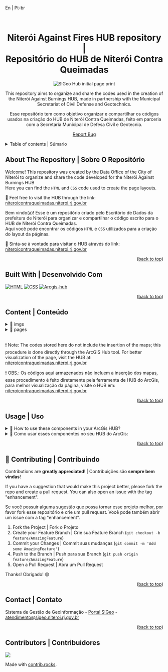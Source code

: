 <a id="readme-top">En | Pt-br</a>
 
 <br />
 <div align="center">
 <h1 align="center">Niterói Against Fires HUB repository |<br>Repositório do HUB de Niterói Contra Queimadas</h1>
 
 ![SIGeo Hub initial page print](./imgs/print-hub-nitContQumd.png)
 
   <p align="center">
     This repository aims to organize and share the codes used in the creation of the Niterói Against Burnings HUB, made in partnership with the Municipal Secretariat of Civil Defense and Geotechnics.
   </p>
   <p>
     Esse repositório tem como objetivo organizar e compartilhar os códigos usados na criação do HUB de Niterói Contra Queimadas, feito em parceria com a Secretaria Municipal de Defesa Civil e Geotecnia.
   </p>
   <p><a href="https://github.com/SIGeo-Niteroi/scripts/issues">Report Bug</a></p>
 </div>
 
 <details>
   <summary>Table of contents | Súmario</summary>
   <ol>
     <li>
       <a href="#about-the-repository--sobre-o-repositório">About The Repository | Sobre O Repositório</a>
       <ul>
         <li><a href="#built-with--desenvolvido-com">Built With | Desenvolvido Com</a></li>
       </ul>
     </li>
     <li>
       <a href="#content--conteudo">Components | Componentes</a>
       <ul>
         <li><a href="#imgs">imgs</a></li>
         <li><a href="#pages">pages</a>
           <ul>
             <li><a href="#acoes_preventivas">acoes_preventivas</a></li>
             <li><a href="#home">home</a></li>
             <li><a href="#monitoramento">monitoramento</a></li>
           </ul>
         </li>
       </ul>
     </li>
     <li><a href="#usage--uso">Usage | Uso</a></li>
     <li><a href="#contributing--contribuindo">Contributing | Contribuindo</a></li>
     <li><a href="#contact--contato">Contact | Contato</a></li>
     <li><a href="#contributors--contribuidores">Contributors | Contribuidores</a></li>
   </ol>
 </details>
 
 <h2 id="about-the-repository--sobre-o-repositório">About The Repository | Sobre O Repositório</h2>
 
 <p>
   Welcome! This repository was created by the Data Office of the City of Niterói to organize and share the code developed for the Niterói Against Burnings HUB
   <br>
   Here you can find the <code>HTML</code> and <code>CSS</code> code used to create the page layouts.
 </p>
 
 <p>🔗 Feel free to visit the HUB through the link: <a href="https://niteroicontraqueimadas.niteroi.rj.gov.br/" target='_blank'>niteroicontraqueimadas.niteroi.rj.gov.br</a></p>
 
 <p>Bem vindo(a)! Esse é um repositório criado pelo Escritório de Dados da prefeitura de Niterói para organizar e compartilhar o código escrito para o HUB de Niterói Contra Queimadas.
 <br>
 Aqui você pode encontrar os códigos <code>HTML</code> e <code>CSS</code> utilizados para a criação do layout da páginas.</p>
 
 <p>🔗 Sinta-se à vontade para visitar o HUB através do link: <a href="https://niteroicontraqueimadas.niteroi.rj.gov.br/" target='_blank'>niteroicontraqueimadas.niteroi.rj.gov.br</a></p>
 
 <p align="right">(<a href="#readme-top">back to top</a>)</p>
 
 <h2 id="built-with--desenvolvido-com">Built With | Desenvolvido Com</h2>
 
 [![HTML]][html-url] [![CSS]][css-url] [![Arcgis-hub]][arcgis-hub-url]
 
 <p align="right">(<a href="#readme-top">back to top</a>)</p>
 
 
 <h2 id="content--conteudo">Content | Conteúdo</h2>
 
 <details id="imgs">
   <summary>📁 imgs</summary>
   <p style='margin-left:20px'>Folder that contains the README image.</p>
   <p style='margin-left:20px'>Pasta que envolve a imagem do README.</p>
 </details>
 
 <details id="pages">
   <summary>📁 pages</summary>
   <details>
     <summary>📁 acoes_preventivas</summary>
     <p style='margin-left:20px'>
       In this folder, you will find the <code>HTML</code> and <code>CSS</code> files for the preventive actions page, which includes a desktop and mobile header, a section about the Civil Defense's preventive actions against wildfires divided into collapsed topics, a section inviting voluntary registration to the Civil Defense Core, a section with information about fire risk levels, an arrow for quick return to the top of the page, and a footer
     </p>
     <p style='margin-left:20px'>
       Nesta pasta você encontra os arquivos <code>HTML</code> e <code>CSS</code> da página de ações preventivas, que contém um cabeçalho desktop e um mobile, uma seção sobre as açoes preventivas da defesa civil contra queimadas dividida em tópicos colapsados, uma seção de convite para inscrição voluntária ao Núcleo de Defesa Civil, uma seção com informações sobre os níveis para risco de fogo, uma seta para retorno rápido ao topo da página e um rodapé.
     </p>
   </details>
   <details>
     <summary>📁 home</summary>
     <p style='margin-left:20px'>
       In this folder, you will find the <code>HTML</code> and <code>CSS</code> files for the main page of the HUB, which includes a header, a container for navigation between pages, a welcome section with information about the HUB, sections designed to show the monitoring of heat spots in Niterói and neighboring cities (with maps embedded by ArcGIS Hub), a section with photos of occurrences, an arrow for quick return to the top of the page, and a footer.
     </p>
     <p style='margin-left:20px'>
       Nesta pasta você encontra os arquivos <code>HTML</code> e <code>CSS</code> da página principal do HUB, nela temos um cabeçalho, um container para navegação entre as páginas, uma seção de boas-vindas com informações sobre o HUB, seções feitas para mostrar o monitoramento dos focos de calor de Niterói e das cidades vizinhas (com mapas incorporados pelo ArcGis Hub), uma seção com fotos de ocorrêcias, uma seta para retorno rápido ao topo da página e um rodapé.
     </p>
   </details>
   <details>
     <summary>📁 monitoramento</summary>
     <p style='margin-left:20px'>
       In this folder, you will find the <code>HTML</code> and <code>CSS</code> files for the monitoring page, which includes a desktop and mobile header, a section with information from occurrences recorded by the Civil Defense (data and maps are inserted through ArcGIS Hub), a section with data received from NASA (inserted through ArcGIS), a section explaining the methodology used for data detection and visualization, a section presenting a map of the wildfire risk level for the entire municipality (inserted through ArcGIS), a section presenting a map of air quality monitoring (inserted through ArcGIS), a section presenting a map of rainfall intensity (inserted through ArcGIS), a section presenting a map of new air quality monitoring stations being implemented by the Civil Defense (inserted through ArcGIS), an arrow for quick return to the top of the page, and a footer.
     </p>
     <p style='margin-left:20px'>
       Nesta pasta você encontra os arquivos <code>HTML</code> e <code>CSS</code> da página de monitoramentos, nela temos um cabeçalho desktop e um mobile, uma seção com as informações obtidas pelas ocorrências registradas pela Defesa Civil (dados e mapas são inseridos através do ArcGis Hub), uma seção com dados recebidos pela NASA (inseridos via ArcGis), uma seção que explica a metodologia utilizada para detecção e visualização dos dados, uma seção que apresenta um mapa com o estágio de risco de queimadas para todo o município (inserido via ArcGis), uma seção que apresenta um mapa com comitoramento do ar (inserido via ArcGis), uma seção que apresenta um mapa a intensidade da precipitação de chuvas (inserido via ArcGis), uma seção que apresenta um mapa com as novas estações de monitoramento da qualidade do ar que estão sendo implementadas pela Defesa Civil (inserido via ArcGis), uma seta para retorno rápido ao topo da página e um rodapé.
     </p>
   </details>
 </details>
 
 <br>
 
 <p>❗ Note: The codes stored here do not include the insertion of the maps; this procedure is done directly through the ArcGIS Hub tool. For better visualization of the page, visit the HUB at:<a href="https://niteroicontraqueimadas.niteroi.rj.gov.br/" target='_blank'> niteroicontraqueimadas.niteroi.rj.gov.br</a></p>
 
 <p>❗ OBS.: Os códigos aqui armazenados não incluem a inserção dos mapas, esse procedimento é feito diretamente pela ferramenta de HUB do ArcGis, para melhor visualização da página, visite o HUB em: <a href="https://niteroicontraqueimadas.niteroi.rj.gov.br/" target='_blank'> niteroicontraqueimadas.niteroi.rj.gov.br</a></p>
 
 
 
 <p align="right">(<a href="#readme-top">back to top</a>)</p>
 
 <!-- GETTING STARTED -->
 
 <h2 id="usage--uso">Usage | Uso</h2>
 
 <details id="use_en">
   <summary>🤔 How to use these components in your ArcGis HUB?</summary>
   <br>
   <div>
     <p>1️⃣ Copy the code available in this repository</p>
     <ul>
       <li>Access the "pages" folder and then the folder of the desired page;</li>
       <li>Copy the <code>HTML</code> and <code>CSS</code> code of the desired content - <code>HTML</code> in the index file and <code>CSS</code> in the style file.</li>
     </ul>
     <p>2️⃣ Paste the code into ArcGIS Hub</p>
     <ul>
       <li>Open the page editor of your ArcGIS Hub;</li>
       <li>If the component is a header or footer, paste the <code>HTML</code> and <code>CSS</code> code into the designated section within the ArcGIS Hub editor (Site Settings → Header/Footer);</li>
       <li>For other components, insert the HTML code inside an <code>HTML</code> Block (Custom HTML) within a page section;</li>
       <li>As for the CSS code, paste it inside a <code>style</code> tag at the beginning or end of the HTML Block.</li>
     </ul>
   </div>
 </details>
 
 <details id="use_pt_br">
   <summary>🤔 Como usar esses componentes no seu HUB do ArcGis:</summary>
   <br>
   <div>
     <p>1️⃣ Copie o código disponível neste repositório</p>
     <ul>
       <li>Acesse a pasta "pages" e depois a pasta da página desejada;</li>
       <li>Copie o código <code>HTML</code> e <code>CSS</code> do conteúdo desejeado - <code>HTML</code> no arquivo index e <code>CSS</code> no arquivo style.</li>
     </ul>
     <p>2️⃣ Cole os códigos no ArcGIS Hub</p>
     <ul>
       <li>Abra o editor de páginas do seu ArcGis HUB;</li>
       <li>Se o componente for um cabeçalho ou rodapé, cole o código <code>HTML</code> e <code>CSS</code> no espaço reservado dentro do editor do ArcGIS Hub (Configurações do Site → Cabeçalho/Rodapé);</li>
       <li>Para outros componentes, insira o código HTML dentro de um Bloco <code>HTML</code> (Custom HTML) em uma seção da página;</li>
       <li>Quanto ao código <code>CSS</code>, cole dentro de uma tag <code>style</code> no início ou no final do bloco HTML.</li>
     </ul>
   </div>
 </details>
 
 <p align="right">(<a href="#readme-top">back to top</a>)</p>
 
 <h2 id="contributing--contribuindo">🤝 Contributing | Contribuindo</h2>
 
 Contributions are **greatly appreciated**! | Contribuições são **sempre bem vindas**!
 
 If you have a suggestion that would make this project better, please fork the repo and create a pull request. You can also open an issue with the tag "enhancement".
 <p>Se você possuir alguma sugestão que possa tornar esse projeto melhor, por favor fork esse repositório e crie um pull request. Você pode também abrir um issue com a tag "enhancement".</p>
 
 1. Fork the Project | Fork o Projeto
 2. Create your Feature Branch | Crie sua  Feature Branch (`git checkout -b feature/AmazingFeature`)
 3. Commit your Changes | Commit suas mudanças (`git commit -m 'Add some AmazingFeature'`)
 4. Push to the Branch | Push para sua Branch (`git push origin feature/AmazingFeature`)
 5. Open a Pull Request | Abra um Pull Request
 
 Thanks! Obrigado! 😄
 
 <p align="right">(<a href="#readme-top">back to top</a>)</p>
 
 <h2 id="contact--contato">Contact | Contato</h2>
 
 Sistema de Gestão de Geoinformação - [Portal SIGeo](https://www.sigeo.niteroi.rj.gov.br/) - atendimento@sigeo.niteroi.rj.gov.br
 
 <p align="right">(<a href="#readme-top">back to top</a>)</p>
 
 <h2 id="contributors--contribuidores">Contributors | Contribuidores</h2>
 
 
 <a href="https://github.com/niteroi-prefeitura/arcgis_hub_NiteroiContraQueimadas/graphs/contributors">
   <img src="https://contrib.rocks/image?repo=niteroi-prefeitura/arcgis_hub_NiteroiContraQueimadas" />
 </a>
 
 Made with [contrib.rocks](https://contrib.rocks).

 [HTML]: https://img.shields.io/badge/html5-E34F26.svg?style=for-the-badge&logo=html5&logoColor=white
 [Arcgis]: https://img.shields.io/badge/ArcGIS-2C7AC3.svg?style=for-the-badge&logo=ArcGIS&logoColor=white
 [Arcgis-hub]: https://img.shields.io/badge/ArcGIS-hub-2C7AC3.svg?style=for-the-badge&logo=ArcGIS&logoColor=white
 [Python]: https://img.shields.io/badge/Python-14354C?style=for-the-badge&logo=python&logoColor=white
 [env]: https://img.shields.io/badge/.ENV-ECD53F.svg?style=for-the-badge&logo=dotenv&logoColor=black
 [CSS]: https://img.shields.io/badge/CSS3-1572B6.svg?style=for-the-badge&logo=css3&logoColor=white
 [html-url]: https://developer.mozilla.org/en-US/docs/Web/HTML
 [css-url]: https://developer.mozilla.org/en-US/docs/Web/CSS
 [arcgis-hub-url]: https://hub.arcgis.com/
 [Python-url]: https://www.python.org/